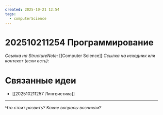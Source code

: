 ```yaml
---
created: 2025-10-21 12:54
tags:
  - computerScience
---
```

# 202510211254 Программирование

*Ссылка на StructureNote:* [[Computer Science]]
*Ссылка на исходник или контекст (если есть):*

# Связанные идеи

- [[202510211257 Лингвистика]]

---

*Что стоит развить? Какие вопросы возникли?*
